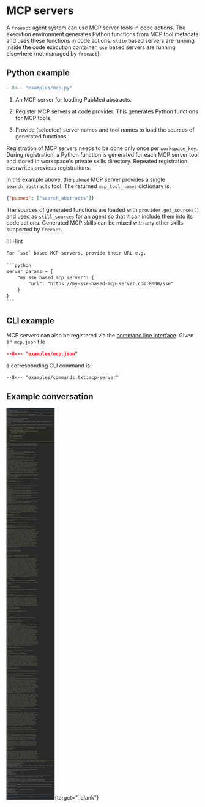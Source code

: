 # MCP servers

A `freeact` agent system can use MCP server tools in code actions. The execution environment generates Python functions from MCP tool metadata and uses these functions in code actions. `stdio` based servers are running inside the code execution container, `sse` based servers are running elsewhere (not managed by `freeact`). 

## Python example

```python title="examples/mcp.py"
--8<-- "examples/mcp.py"
```

1. An MCP server for loading PubMed abstracts.

2. Register MCP servers at code provider. This generates Python functions for MCP tools.

3. Provide (selected) server names and tool names to load the sources of generated functions.

Registration of MCP servers needs to be done only once per `workspace_key`. During registration, a Python function is generated for each MCP server tool and stored in workspace's private skills directory. Repeated registration overwrites previous registrations.

In the example above, the `pubmed` MCP server provides a single `search_abstracts` tool. The returned `mcp_tool_names` dictionary is: 

```json
{"pubmed": ["search_abstracts"]}
```

The sources of generated functions are loaded with `provider.get_sources()` and used as `skill_sources` for an agent so that it can include them into its code actions. Generated MCP skills can be mixed with any other skills supported by `freeact`.

!!! Hint

    For `sse` based MCP servers, provide their URL e.g.

    ```python
    server_params = {
        "my_sse_based_mcp_server": {
            "url": "https://my-sse-based-mcp-server.com:8000/sse"
        }
    }
    ```

## CLI example

MCP servers can also be registered via the [command line interface](../cli.md). Given an `mcp.json` file

```json title="mcp.json"
--8<-- "examples/mcp.json"
```

a corresponding CLI command is:

```shell
--8<-- "examples/commands.txt:mcp-server"
```

## Example conversation

[![output](output/mcp.svg)](output/mcp.html){target="_blank"}
